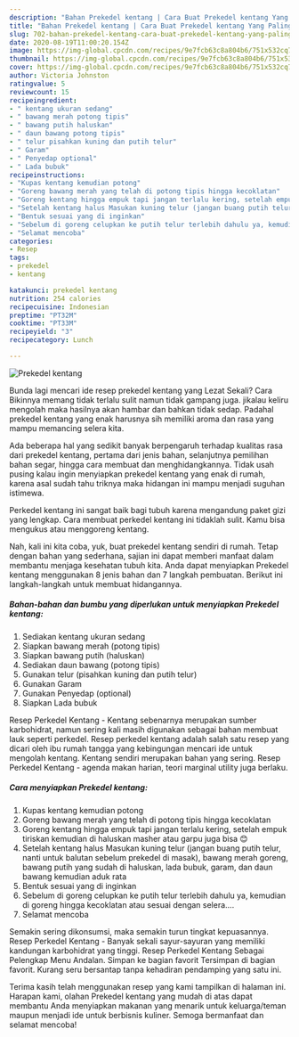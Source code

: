 ```yaml
---
description: "Bahan Prekedel kentang | Cara Buat Prekedel kentang Yang Paling Enak"
title: "Bahan Prekedel kentang | Cara Buat Prekedel kentang Yang Paling Enak"
slug: 702-bahan-prekedel-kentang-cara-buat-prekedel-kentang-yang-paling-enak
date: 2020-08-19T11:00:20.154Z
image: https://img-global.cpcdn.com/recipes/9e7fcb63c8a804b6/751x532cq70/prekedel-kentang-foto-resep-utama.jpg
thumbnail: https://img-global.cpcdn.com/recipes/9e7fcb63c8a804b6/751x532cq70/prekedel-kentang-foto-resep-utama.jpg
cover: https://img-global.cpcdn.com/recipes/9e7fcb63c8a804b6/751x532cq70/prekedel-kentang-foto-resep-utama.jpg
author: Victoria Johnston
ratingvalue: 5
reviewcount: 15
recipeingredient:
- " kentang ukuran sedang"
- " bawang merah potong tipis"
- " bawang putih haluskan"
- " daun bawang potong tipis"
- " telur pisahkan kuning dan putih telur"
- " Garam"
- " Penyedap optional"
- " Lada bubuk"
recipeinstructions:
- "Kupas kentang kemudian potong"
- "Goreng bawang merah yang telah di potong tipis hingga kecoklatan"
- "Goreng kentang hingga empuk tapi jangan terlalu kering, setelah empuk tiriskan kemudian di haluskan masher atau garpu juga bisa 😊"
- "Setelah kentang halus Masukan kuning telur (jangan buang putih telur, nanti untuk balutan sebelum prekedel di masak), bawang merah goreng, bawang putih yang sudah di haluskan, lada bubuk, garam, dan daun bawang kemudian aduk rata"
- "Bentuk sesuai yang di inginkan"
- "Sebelum di goreng celupkan ke putih telur terlebih dahulu ya, kemudian di goreng hingga kecoklatan atau sesuai dengan selera...."
- "Selamat mencoba"
categories:
- Resep
tags:
- prekedel
- kentang

katakunci: prekedel kentang 
nutrition: 254 calories
recipecuisine: Indonesian
preptime: "PT32M"
cooktime: "PT33M"
recipeyield: "3"
recipecategory: Lunch

---
```



![Prekedel kentang](https://img-global.cpcdn.com/recipes/9e7fcb63c8a804b6/751x532cq70/prekedel-kentang-foto-resep-utama.jpg)

Bunda lagi mencari ide resep prekedel kentang yang Lezat Sekali? Cara Bikinnya memang tidak terlalu sulit namun tidak gampang juga. jikalau keliru mengolah maka hasilnya akan hambar dan bahkan tidak sedap. Padahal prekedel kentang yang enak harusnya sih memiliki aroma dan rasa yang mampu memancing selera kita.

Ada beberapa hal yang sedikit banyak berpengaruh terhadap kualitas rasa dari prekedel kentang, pertama dari jenis bahan, selanjutnya pemilihan bahan segar, hingga cara membuat dan menghidangkannya. Tidak usah pusing kalau ingin menyiapkan prekedel kentang yang enak di rumah, karena asal sudah tahu triknya maka hidangan ini mampu menjadi suguhan istimewa.

Perkedel kentang ini sangat baik bagi tubuh karena mengandung paket gizi yang lengkap. Cara membuat perkedel kentang ini tidaklah sulit. Kamu bisa mengukus atau menggoreng kentang.


Nah, kali ini kita coba, yuk, buat prekedel kentang sendiri di rumah. Tetap dengan bahan yang sederhana, sajian ini dapat memberi manfaat dalam membantu menjaga kesehatan tubuh kita. Anda dapat menyiapkan Prekedel kentang menggunakan 8 jenis bahan dan 7 langkah pembuatan. Berikut ini langkah-langkah untuk membuat hidangannya.

<!--inarticleads1-->

##### Bahan-bahan dan bumbu yang diperlukan untuk menyiapkan Prekedel kentang:

1. Sediakan  kentang ukuran sedang
1. Siapkan  bawang merah (potong tipis)
1. Siapkan  bawang putih (haluskan)
1. Sediakan  daun bawang (potong tipis)
1. Gunakan  telur (pisahkan kuning dan putih telur)
1. Gunakan  Garam
1. Gunakan  Penyedap (optional)
1. Siapkan  Lada bubuk


Resep Perkedel Kentang - Kentang sebenarnya merupakan sumber karbohidrat, namun sering kali masih digunakan sebagai bahan membuat lauk seperti perkedel. Resep perkedel kentang adalah salah satu resep yang dicari oleh ibu rumah tangga yang kebingungan mencari ide untuk mengolah kentang. Kentang sendiri merupakan bahan yang sering. Resep Perkedel Kentang - agenda makan harian, teori marginal utility juga berlaku. 

<!--inarticleads2-->

##### Cara menyiapkan Prekedel kentang:

1. Kupas kentang kemudian potong
1. Goreng bawang merah yang telah di potong tipis hingga kecoklatan
1. Goreng kentang hingga empuk tapi jangan terlalu kering, setelah empuk tiriskan kemudian di haluskan masher atau garpu juga bisa 😊
1. Setelah kentang halus Masukan kuning telur (jangan buang putih telur, nanti untuk balutan sebelum prekedel di masak), bawang merah goreng, bawang putih yang sudah di haluskan, lada bubuk, garam, dan daun bawang kemudian aduk rata
1. Bentuk sesuai yang di inginkan
1. Sebelum di goreng celupkan ke putih telur terlebih dahulu ya, kemudian di goreng hingga kecoklatan atau sesuai dengan selera....
1. Selamat mencoba


Semakin sering dikonsumsi, maka semakin turun tingkat kepuasannya. Resep Perkedel Kentang - Banyak sekali sayur-sayuran yang memiliki kandungan karbohidrat yang tinggi. Resep Perkedel Kentang Sebagai Pelengkap Menu Andalan. Simpan ke bagian favorit Tersimpan di bagian favorit. Kurang seru bersantap tanpa kehadiran pendamping yang satu ini. 

Terima kasih telah menggunakan resep yang kami tampilkan di halaman ini. Harapan kami, olahan Prekedel kentang yang mudah di atas dapat membantu Anda menyiapkan makanan yang menarik untuk keluarga/teman maupun menjadi ide untuk berbisnis kuliner. Semoga bermanfaat dan selamat mencoba!
